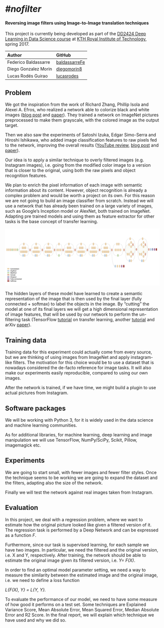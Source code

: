 # *#nofilter*
#### Reversing image filters using Image-to-Image translation techniques
This project is currently being developed as part of the [DD2424 Deep Learning in Data Science course](https://www.kth.se/student/kurser/kurs/DD2424?l=en) at [KTH Royal Institute of Technology](http://kth.se), spring 2017.

| Author               | GitHub                                            |
|:---------------------|:--------------------------------------------------|
| Federico Baldassarre | [baldassarreFe](https://github.com/baldassarreFe) |
| Diego Gonzalez Morin | [diegomorin8](https://github.com/diegomorin8)     |
| Lucas Rodés Guirao   | [lucasrodes](https://github.com/lucasrodes)       |

## Problem
We got the inspiration from the work of Richard Zhang, Phillip Isola and Alexei A. Efros, who realized a network able to colorize black and white images ([blog post](http://richzhang.github.io/colorization/) and [paper](https://arxiv.org/abs/1603.08511)). They trained a network on ImageNet pictures preprocessed to make them grayscale, with the colored image as the output target.


Then we also saw the experiments of Satoshi Izuka, Edgar Simo-Serra and Hiroshi Ishikawa, who added image classification features to raw pixels fed to the network, improving the overall results ([YouTube review](https://www.youtube.com/watch?v=MfaTOXxA8dM), [blog post](http://hi.cs.waseda.ac.jp/~iizuka/projects/colorization/en/) and [paper](http://hi.cs.waseda.ac.jp/~iizuka/projects/colorization/data/colorization_sig2016.pdf)).

Our idea is to apply a similar technique to overly filtered images (e.g. Instagram images), i.e. going from the modified color image to a version that is closer to the original, using both the raw pixels and object recognition features.

We plan to enrich the pixel information of each image with semantic information about its content. However, object recognition is already a complex problem and would be worth a project on its own.
For this reason we are not going to build an image classifier from scratch. Instead we will use a network that has already been trained on a large variety of images, such as Google’s Inception model or AlexNet, both trained on ImageNet. Adapting pre trained models and using them as feature extractor for other tasks is the base concept of transfer learning.

![Inception v3](images/inception_v3.png)

The hidden layers of these model have learned to create a semantic representation of the image that is then used by the final layer (fully connected + softmax) to label the objects in the image. By “cutting” the model at one of its final layers we will get a high dimensional representation of image features, that will be used by our network to perform the un-filtering task (TensorFlow [tutorial](https://www.tensorflow.org/tutorials/image_retraining) on transfer learning, another [tutorial](https://kwotsin.github.io/tech/2017/02/11/transfer-learning.html) and arXiv [paper](https://arxiv.org/abs/1403.6382)).

## Training data
Training data for this experiment could actually come from every source, but we are thinking of using images from ImageNet and apply instagram-like filters. The motivation for this choice would be to use a dataset that is nowadays considered the de-facto reference for image tasks. It will also make our experiments easily reproducible, compared to using our own images.

After the network is trained, if we have time, we might build a plugin to use actual pictures from Instagram.

## Software packages
We will be working with Python 3, for it is widely used in the data science and machine learning communities.

As for additional libraries, for machine learning, deep learning and image manipulation we will use TensorFlow, NumPy/SciPy, Scikit, Pillow, imagemagick etc.

## Experiments
We are going to start small, with fewer images and fewer filter styles. Once the technique seems to be working we are going to expand the dataset and the filters, adapting also the size of the network.

Finally we will test the network against real images taken from Instagram.

## Evaluation
In this project, we deal with a regression problem, where we want to estimate how the original picture looked like given a filtered version of it. The regression task is performed by a Deep Network and can be expressed as a function _F_.


Furthermore, since our task is supervised learning, for each sample we have two images. In particular, we need the filtered and the original version, i.e. X and Y, respectively. After training, the network should be able to estimate the original image given its filtered version, i.e. _Y= F(X)_.

In order to find an optimal model parameter setting, we need a way to measure the similarity between the estimated image and the original image, i.e. we need to define a loss function

_L{F(X), Y} = L{Y, Y}._

To evaluate the performance of our model, we need to have some measure of how good it performs on a test set. Some techniques are Explained Variance Score, Mean Absolute Error, Mean Squared Error, Median Absolute Error and R2 Score. In the final report, we will explain which technique we have used and why we did so.
